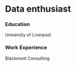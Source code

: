 # Data enthusiast 

### Education 
University of Liverpool 

### Work Experience
Blackmont Consulting

